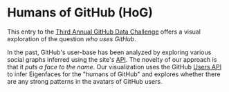 # Humans of GitHub (HoG)

This entry to the [Third Annual GitHub Data
Challenge](https://github.com/blog/1864-third-annual-github-data-challenge)
offers a visual exploration of the question *who uses GitHub*.

In the past, GitHub's user-base has been analyzed by exploring various social
graphs inferred using the site's [API](https://developer.github.com/v3/). The
novelty of our approach is that it *puts a face to the name*. Our visualization
uses the GitHub [Users API](https://developer.github.com/v3/users/) to infer
Eigenfaces for the "humans of GitHub" and explores whether there are any strong
patterns in the avatars of GitHub users.
